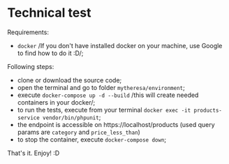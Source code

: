 # Technical test

Requirements:
- `docker` /If you don't have installed docker on your machine, use Google to find how to do it :D/;

Following steps:
- clone or download the source code;
- open the terminal and go to folder `mytheresa/environment`;
- execute `docker-compose up -d --build` /this will create needed containers in your docker/;
- to run the tests, execute from your terminal `docker exec -it products-service vendor/bin/phpunit`;
- the endpoint is accessible on https://localhost/products (used query params are `category` and `price_less_than`)
- to stop the container, execute `docker-compose down`;

That's it. Enjoy! :D